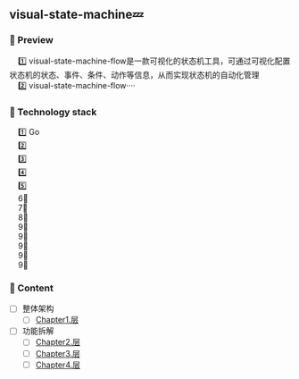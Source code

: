 ## visual-state-machine💤

### 📌 Preview
        1️⃣ visual-state-machine-flow是一款可视化的状态机工具，可通过可视化配置状态机的状态、事件、条件、动作等信息，从而实现状态机的自动化管理
        
        2️⃣ visual-state-machine-flow····

### 📌 Technology stack
        1️⃣ Go
        
        2️⃣ 
        
        3️⃣ 
        
        4️⃣ 
        
        5️⃣ 
       
        6⃣️ 
       
        7⃣️ 
       
        8⃣️ 
       
        9⃣️️ 
       
        9⃣️️ 
       
        9⃣️️ 
       
        9⃣️ 
       
        9⃣️ 
### 📌 Content 
- [ ] 整体架构
    - [ ] [Chapter1.层](https://github.com/zhangz1w3nCode/RedisNote/blob/main/%E5%BC%95%E8%A8%80/%E7%AC%AC1%E7%AB%A0-%E5%BC%95%E8%A8%80%F0%9F%92%AC.md)
- [ ] 功能拆解
    - [ ] [Chapter2.层](https://github.com/zhangz1w3nCode/RedisNote/blob/main/%E7%AC%AC%E4%B8%80%E9%83%A8%E5%88%86%20%E6%95%B0%E6%8D%AE%E7%BB%93%E6%9E%84%E4%B8%8E%E5%AF%B9%E8%B1%A1/第2章-简单动态字符串📌.md)
    - [ ] [Chapter3.层](https://github.com/zhangz1w3nCode/RedisNote/blob/main/%E7%AC%AC%E4%B8%80%E9%83%A8%E5%88%86%20%E6%95%B0%E6%8D%AE%E7%BB%93%E6%9E%84%E4%B8%8E%E5%AF%B9%E8%B1%A1/第3章-链表📌.md)
    - [ ] [Chapter4.层](https://github.com/zhangz1w3nCode/RedisNote/blob/main/%E7%AC%AC%E4%B8%80%E9%83%A8%E5%88%86%20%E6%95%B0%E6%8D%AE%E7%BB%93%E6%9E%84%E4%B8%8E%E5%AF%B9%E8%B1%A1/%E7%AC%AC4%E7%AB%A0-%E5%AD%97%E5%85%B8%F0%9F%93%8C.md)